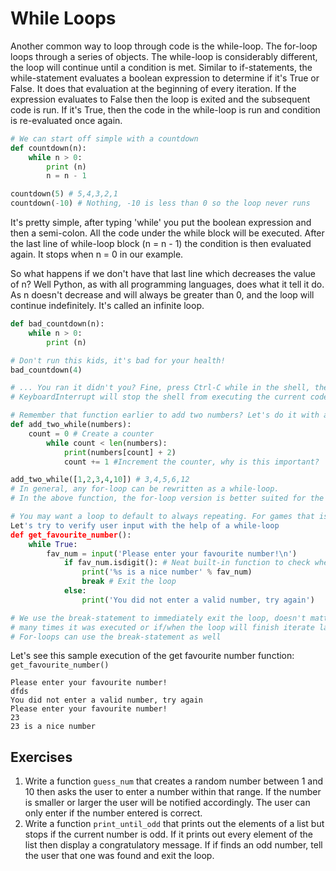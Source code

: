 # While Loops

Another common way to loop through code is the while-loop. The for-loop loops
through a series of objects. The while-loop is considerably different, the loop
will continue until a condition is met. Similar to if-statements, the
while-statement evaluates a boolean expression to determine if it's True or
False. It does that evaluation at the beginning of every iteration. If the
expression evaluates to False then the loop is exited and the subsequent code
is run. If it's True, then the code in the while-loop is run and condition is
re-evaluated once again.

```python
# We can start off simple with a countdown
def countdown(n):
    while n > 0:
        print (n)
        n = n - 1

countdown(5) # 5,4,3,2,1
countdown(-10) # Nothing, -10 is less than 0 so the loop never runs
```

It's pretty simple, after typing 'while' you put the boolean expression and
then a semi-colon. All the code under the while block will be executed. After
the last line of while-loop block (n = n - 1) the condition is then evaluated
again. It stops when n = 0 in our example.

So what happens if we don't have that last line which decreases the value of n?
Well Python, as with all programming languages, does what it tell it do. As n
doesn't decrease and will always be greater than 0, and the loop will continue
indefinitely. It's called an infinite loop.
```python
def bad_countdown(n):
    while n > 0:
        print (n)

# Don't run this kids, it's bad for your health!
bad_countdown(4)

# ... You ran it didn't you? Fine, press Ctrl-C while in the shell, the
# KeyboardInterrupt will stop the shell from executing the current code

# Remember that function earlier to add two numbers? Let's do it with a while-loop
def add_two_while(numbers):
    count = 0 # Create a counter
        while count < len(numbers):
            print(numbers[count] + 2)
            count += 1 #Increment the counter, why is this important?

add_two_while([1,2,3,4,10]) # 3,4,5,6,12
# In general, any for-loop can be rewritten as a while-loop.
# In the above function, the for-loop version is better suited for the task.

# You may want a loop to default to always repeating. For games that is essential actually.
Let's try to verify user input with the help of a while-loop
def get_favourite_number():
    while True:
        fav_num = input('Please enter your favourite number!\n')
            if fav_num.isdigit(): # Neat built-in function to check whether a string contains only numbers
                print('%s is a nice number' % fav_num)
                break # Exit the loop
            else:
                print('You did not enter a valid number, try again')

# We use the break-statement to immediately exit the loop, doesn't matter how
# many times it was executed or if/when the loop will finish iterate later.
# For-loops can use the break-statement as well
```

Let's see this sample execution of the get favourite number function:
`get_favourite_number()`

```
Please enter your favourite number!
dfds
You did not enter a valid number, try again
Please enter your favourite number!
23
23 is a nice number
```

## Exercises

1. Write a function `guess_num` that creates a random number between 1
    and 10 then asks the user to enter a number within that range. If the
    number is smaller or larger the user will be notified accordingly. The user
    can only enter if the number entered is correct.
2. Write a function `print_until_odd` that prints out the elements of a list
    but stops if the current number is odd. If it prints out every element of
    the list then display a congratulatory message. If if finds an odd number,
    tell the user that one was found and exit the loop.
